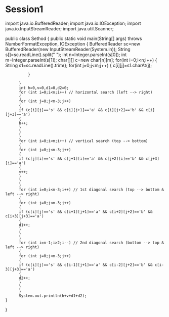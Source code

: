 # Session1
import java.io.BufferedReader;
import java.io.IOException;
import java.io.InputStreamReader;
import java.util.Scanner;

public class Sethod 
{
     public static void main(String[] args) throws NumberFormatException, IOException
    {
	    BufferedReader sc=new BufferedReader(new InputStreamReader(System.in));
	    String s[]=sc.readLine().split(" ");
	      int n=Integer.parseInt(s[0]);
	      int m=Integer.parseInt(s[1]);
	      char[][] c=new char[n][m];
	      for(int i=0;i<n;i++)
	      {
	    	  String s1=sc.readLine().trim();
	    	  for(int j=0;j<m;j++)
	    	  {
	    		  c[i][j]=s1.charAt(j);
	    		
	    	  }
	    	   
	      }
	      int h=0,v=0,d1=0,d2=0;
	      for (int i=0;i<n;i++) // horizontal search (left --> right)
	      {
	      for (int j=0;j<m-3;j++)
	      {
	      if (c[i][j]=='s' && c[i][j+1]=='a' && c[i][j+2]=='b' && c[i][j+3]=='a')
	      {
	      h++;
	      }
	      }
	      }
	      for (int i=0;i<m;i++) // vertical search (top --> bottom)
	      {
	      for (int j=0;j<n-3;j++)
	      {
	      if (c[j][i]=='s' && c[j+1][i]=='a' && c[j+2][i]=='b' && c[j+3][i]=='a')
	      {
	      v++;
	      }
	      }
	      }
	      for (int i=0;i<n-3;i++) // 1st diagonal search (top --> bottom & left --> right)
	      {
	      for (int j=0;j<m-3;j++)
	      {
	      if (c[i][j]=='s' && c[i+1][j+1]=='a' && c[i+2][j+2]=='b' && c[i+3][j+3]=='a')
	      {
	      d1++;
	      }
	      }
	      }
	      for (int i=n-1;i>2;i--) // 2nd diagonal search (bottom --> top & left --> right)
	      {
	      for (int j=0;j<m-3;j++)
	      {
	      if (c[i][j]=='s' && c[i-1][j+1]=='a' && c[i-2][j+2]=='b' && c[i-3][j+3]=='a')
	      {
	      d2++;
	      }
	      }
	      }
	      System.out.println(h+v+d1+d2);
	}
}
